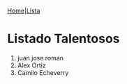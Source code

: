 [Home](Readme.md)|[Lista](lista.md)
# Listado Talentosos
1. juan jose roman
1. Alex Ortiz
1. Camilo Echeverry
